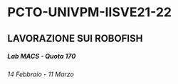 # PCTO-UNIVPM-IISVE21-22
##  LAVORAZIONE SUI ROBOFISH 
##### Lab MACS - Quota 170 
###### 14 Febbraio - 11 Marzo 


